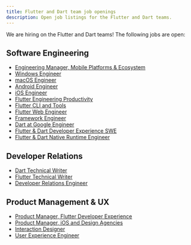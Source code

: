 ```yaml
---
title: Flutter and Dart team job openings
description: Open job listings for the Flutter and Dart teams.
---
```


We are hiring on the Flutter and Dart teams!
The following jobs are open:

## Software Engineering

* [Engineering Manager, Mobile Platforms & Ecosystem]({{site.url}}/jobs/eng_mgr)
* [Windows Engineer]({{site.url}}/jobs/windows)
* [macOS Engineer]({{site.url}}/jobs/macos)
* [Android Engineer]({{site.url}}/jobs/android)
* [iOS Engineer]({{site.url}}/jobs/ios)
* [Flutter Engineering Productivity]({{site.url}}/jobs/infrastructure)
* [Flutter CLI and Tools]({{site.url}}/jobs/tools)
* [Flutter Web Engineer]({{site.url}}/jobs/engine_web)
* [Framework Engineer]({{site.url}}/jobs/framework)
* [Dart at Google Engineer]({{site.url}}/jobs/dart_google)
* [Flutter & Dart Developer Experience SWE]({{site.url}}/jobs/devexp)
* [Flutter & Dart Native Runtime Engineer]({{site.url}}/jobs/native_runtime)

## Developer Relations

* [Dart Technical Writer]({{site.url}}/jobs/writer)
* [Flutter Technical Writer]({{site.url}}/jobs/flutter_writer)
* [Developer Relations Engineer]({{site.url}}/jobs/dre)

## Product Management & UX

* [Product Manager, Flutter Developer Experience]({{site.url}}/jobs/pm_devexp)
* [Product Manager, iOS and Design Agencies]({{site.url}}/jobs/pm_ios)
* [Interaction Designer]({{site.url}}/jobs/ixd)
* [User Experience Engineer]({{site.url}}/jobs/uxe)
